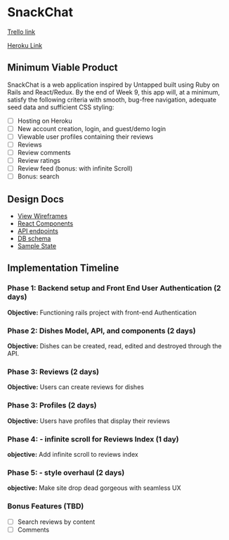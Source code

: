 # SnackChat

[Trello link][trello]

[Heroku Link][heroku]

[heroku]: https://snackchathost.herokuapp.com/#/
[trello]: https://trello.com/b/Q1cLTkjA/snackchat

## Minimum Viable Product

SnackChat is a web application inspired by Untapped built using Ruby on Rails
and React/Redux.  By the end of Week 9, this app will, at a minimum, satisfy the
following criteria with smooth, bug-free navigation, adequate seed data and
sufficient CSS styling:

- [ ] Hosting on Heroku
- [ ] New account creation, login, and guest/demo login
- [ ] Viewable user profiles containing their reviews
- [ ] Reviews
- [ ] Review comments
- [ ] Review ratings
- [ ] Review feed (bonus: with infinite Scroll)
- [ ] Bonus: search

## Design Docs
* [View Wireframes][wireframes]
* [React Components][components]
* [API endpoints][api-endpoints]
* [DB schema][schema]
* [Sample State][sample-state]

[wireframes]: wireframes
[components]: component-hierarchy.md
[sample-state]: sample-state.md
[api-endpoints]: api-endpoints.md
[schema]: schema.md

## Implementation Timeline

### Phase 1: Backend setup and Front End User Authentication (2 days)

**Objective:** Functioning rails project with front-end Authentication

### Phase 2: Dishes Model, API, and components (2 days)

**Objective:** Dishes can be created, read, edited and destroyed through the API.

### Phase 3: Reviews (2 days)

**Objective:** Users can create reviews for dishes

### Phase 3: Profiles (2 days)

**Objective:** Users have profiles that display their reviews

### Phase 4: - infinite scroll for Reviews Index (1 day)

**objective:** Add infinite scroll to reviews index

### Phase 5: - style overhaul (2 days)

**objective:** Make site drop dead gorgeous with seamless UX


### Bonus Features (TBD)
- [ ] Search reviews by content
- [ ] Comments
